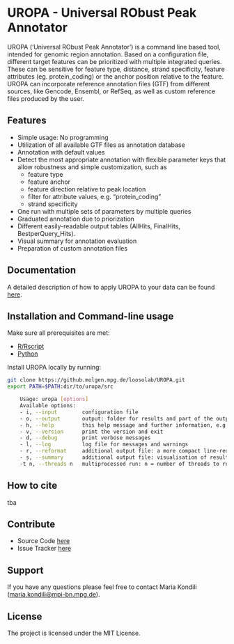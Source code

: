 UROPA - Universal RObust Peak Annotator
=======================================

UROPA (‘Universal RObust Peak Annotator’) is a command line based tool, intended for genomic region
annotation. Based on a configuration file, different target features can be prioritized with multiple integrated queries. 
These can be sensitive for feature type, distance, strand specificity, feature attributes (eg. protein_coding) or the anchor position relative to the feature. 
UROPA can incorporate reference annotation files (GTF) from different sources, like Gencode, Ensembl, or RefSeq, 
as well as custom reference files produced by the user.

Features
--------
-  Simple usage: No programming
-  Utilization of all available GTF files as annotation database
-  Annotation with default values
-  Detect the most appropriate annotation with flexible parameter keys that allow
   robustness and simple customization, such as
   -  feature type
   -  feature anchor
   -  feature direction relative to peak location
   -  filter for attribute values, e.g. “protein\_coding”
   -  strand specificity
-  One run with multiple sets of parameters by multiple queries
-  Graduated annotation due to priorization
-  Different easily-readable output tables (AllHits, FinalHits,
   BestperQuery\_Hits).
-  Visual summary for annotation evaluation
-  Preparation of custom annotation files

Documentation
--------------
A detailed description of how to apply UROPA to your data can be found [here](uropa2.readthedocs.io).

Installation and Command-line usage
------------------------------------
Make sure all prerequisites are met:

- [R/Rscript](http://www.r-project.org/)
- [Python](http://continuum.io/downloads)

Install UROPA locally by running:

```bash
git clone https://github.molgen.mpg.de/loosolab/UROPA.git
export PATH=$PATH:dir/to/uropa/src
```

```bash                        
	Usage: uropa [options]          
	Available options:           
	- i, --input		configuration file             
	- o, --output		output: folder for results and part of the output files in one           
	- h, --help			this help message and further information, e.g. about the configuration file                    
	- v, --version		print the version and exit   
	- d, --debug		print verbose messages
	- l, --log			log file for messages and warnings 
	- r, --reformat		additional output file: a more compact line-reduced table of BestperQuery_Hits
	- s, --summary		additional output file: visualisation of results in graphical format
	-t n, --threads n	multiprocessed run: n = number of threads to run annotation process
```

How to cite
-----------

tba

Contribute
----------

* Source Code [here](https://github.molgen.mpg.de/loosolab/UROPA)
* Issue Tracker [here](https://github.molgen.mpg.de/loosolab/UROPA/issues)

Support
-------

If you have any questions please feel free to contact Maria Kondili (maria.kondili@mpi-bn.mpg.de).

License
-------

The project is licensed under the MIT License.
